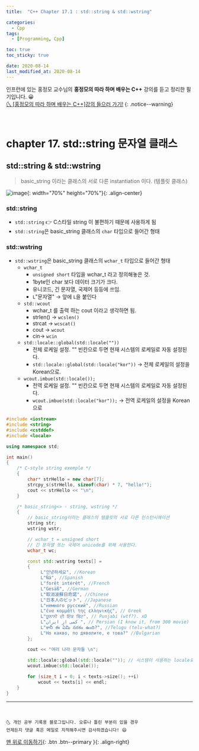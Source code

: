 ```yaml
---
title:  "C++ Chapter 17.1 : std::string & std::wstring" 

categories:
  - Cpp
tags:
  - [Programming, Cpp]

toc: true
toc_sticky: true

date: 2020-08-14
last_modified_at: 2020-08-14
---
```


인프런에 있는 홍정모 교수님의 **홍정모의 따라 하며 배우는 C++** 강의를 듣고 정리한 필기입니다. 😀    
[🌜 [홍정모의 따라 하며 배우는 C++]강의 들으러 가기!](https://www.inflearn.com/course/following-c-plus)
{: .notice--warning}

<br> 

# chapter 17. std::string 문자열 클래스

## std::string & std::wstring

> basic_string 이라는 클래스의 서로 다른 instantiation 이다. (템플릿 클래스)
 
![image](https://user-images.githubusercontent.com/42318591/90219393-ec2f0880-de40-11ea-8d10-43db58771483.png){: width="70%" height="70%"}{: .align-center}

### std::string

- `std::string` 👉 C스타일 string 이 불편하기 때문에 사용하게 됨
- `std::string`은 basic_string 클래스의 `char` 타입으로 들어간 형태

### std::wstring

- `std::wstring`은 basic_string 클래스의 `wchar_t` 타입으로 들어간 형태
    - `wchar_t`
      - `unsigned short` 타입을 wchar_t 라고 정의해놓은 것.
      - 1byte인 char 보다 데이터 크기가 크다.
      - 유니코드, 긴 문자열, 국제어 등등에 쓰임.
      - `L`"문자열" → 앞에 `L`을 붙인다
    - `std::wcout`
      - wchar_t 를 출력 하는 cout 이라고 생각하면 됨.
      - strlen() → `wcslen()`
      - strcat → `wcscat()`
      - cout → `wcout`
      - cin→ `wcin`
    - `std::locale::global(std::locale(""))`
        - 전체 로케일 설정. "" 빈칸으로 두면 현재 시스템의 로케일로 자동 설정된다.
        - `std::locale::global(std::locale("kor"))` → 전체 로케일의 설정을 Korean으로.
    - `wcout.imbue(std::locale());`
        - 전역 로케일 설정. "" 빈칸으로 두면 현재 시스템의 로케일로 자동 설정된다.
        - `wcout.imbue(std::locale("kor"));` → 전역 로케일의 설정을 Korean으로


```cpp
#include <iostream>
#include <string>
#include <cstddef>
#include <locale>

using namespace std;

int main()
{
	/* C-style string exemple */
	{
		char* strHello = new char[7];
		strcpy_s(strHello, sizeof(char) * 7, "hello!");
		cout << strHello << "\n";
	}	 

	/* basic_string<> - string, wstring */
	{
		// basic_string이라는 클래스의 템플릿의 서로 다른 인스턴시에이션
		string str;
		wstring wstr;

		// wchar_t = unsigned short
		// 긴 문자열 또는 국제어 unicode를 위해 사용한다.
		wchar_t wc;

		const std::wstring texts[] =
		{
			 L"안녕하세요", //Korean
			 L"Ñá", //Spanish
			 L"forêt intérêt", //French
			 L"Gesäß", //German
			 L"取消波蘇日奇諾", //Chinese
			 L"日本人のビット", //Japanese
			 L"немного русский", //Russian
			 L"ένα κομμάτι της ελληνικής", // Greek
			 L"ਯੂਨਾਨੀ ਦੀ ਇੱਕ ਬਿੱਟ", // Punjabi (wtf?). xD
			 L"کمی از ایران ", // Persian (I know it, from 300 movie)
			 L"కానీ ఈ ఏమి నరకం ఉంది?", //Telugu (telu-what?)
			 L"Но какво, по дяволите, е това?" //Bulgarian
		};

		cout << "여러 나라 문자들 \n";
		
		std::locale::global(std::locale("")); // 시스템이 사용하는 locale로 지정 
		wcout.imbue(std::locale());

		for (size_t i = 0; i < texts->size(); ++i)
			wcout << texts[i] << endl;
	}
}
```

***
<br>

    🌜 개인 공부 기록용 블로그입니다. 오류나 틀린 부분이 있을 경우 
    언제든지 댓글 혹은 메일로 지적해주시면 감사하겠습니다! 😄

[맨 위로 이동하기](#){: .btn .btn--primary }{: .align-right}
<br>